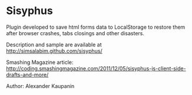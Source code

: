 # Sisyphus
Plugin developed to save html forms data to LocalStorage to restore them after browser crashes, tabs closings and other disasters.

Description and sample are available at http://simsalabim.github.com/sisyphus/

Smashing Magazine article: http://coding.smashingmagazine.com/2011/12/05/sisyphus-js-client-side-drafts-and-more/

Author: Alexander Kaupanin <kaupanin a.t. gmail d.o.t. com>
